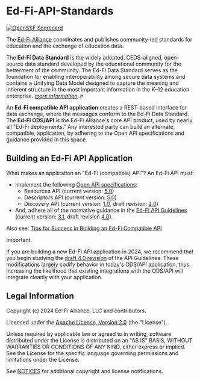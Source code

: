 # Ed-Fi-API-Standards

[![OpenSSF Scorecard](https://api.securityscorecards.dev/projects/github.com/Ed-Fi-Alliance-OSS/Ed-Fi-API-Standards/badge)](https://securityscorecards.dev/viewer/?uri=github.com/Ed-Fi-Alliance-OSS/Ed-Fi-API-Standards)

The [Ed-Fi Alliance](https://www.ed-fi.org) coordinates and publishes
community-led standards for education and the exchange of education data.

The **Ed-Fi Data Standard** is the widely adopted, CEDS-aligned, open-source
data standard developed by the educational community for the betterment of the
community. The Ed-Fi Data Standard serves as the foundation for enabling
interoperability among secure data systems and contains a Unifying Data Model
designed to capture the meaning and inherent structure in the most important
information in the K–12 education enterprise. _[more
information](https://techdocs.ed-fi.org/display/ETKB/Ed-Fi+Standards) ↗_

An **Ed-Fi compatible API application** creates a REST-based interface for data
exchange, where the messages conform to the Ed-Fi Data Standard. The **Ed-Fi
ODS/API** is the Ed-Fi Alliance's core API product, used by nearly all "Ed-Fi
deployments." Any interested party can build an alternate, compatible,
application, by adhering to the Open API specifications and guidance provided in
this space.

## Building an Ed-Fi API Application

What makes an application an "Ed-Fi (compatible) API"? An Ed-Fi API must:

* Implement the following [Open API specifications](api-specifications):
  * Resources API (current version: [5.0](api-specifications/resources-ds-5.0))
  * Descriptors API (current version:
    [5.0](api-specifications/descriptor-api-5.0))
  * Discovery API (current version: [1.0](api-specifications/discovery-api-1.0),
    draft revision: [2.0](api-specifications/discovery-api-2.0))
* And, adhere all of the normative guidance in the [Ed-Fi API
  Guidelines](./api-guidelines/) (current version: [3.1](api-guidelines/v3.1),
  draft revision
  [4.0](https://github.com/Ed-Fi-Alliance-OSS/Ed-Fi-API-Standards/tree/rev-4.0/api-guidelines/v4.0)).

Also see: [Tips for Success in Building an Ed-Fi Compatible
API](./api-guidelines/TIPS-FOR-SUCCESS.md)

> [!IMPORTANT]
> If you are building a new Ed-Fi API application in 2024, we recommend that you
> begin studying the [draft 4.0
> revision](https://github.com/Ed-Fi-Alliance-OSS/Ed-Fi-API-Standards/tree/rev-4.0/api-guidelines/v4.0)
> of the API Guidelines. These modifications largely codify behavior in today's
> ODS/API application, thus increasing the likelihood that existing integrations
> with the ODS/API will integrate cleanly with your application.

## Legal Information

Copyright (c) 2024 Ed-Fi Alliance, LLC and contributors.

Licensed under the [Apache License, Version 2.0](LICENSE) (the "License").

Unless required by applicable law or agreed to in writing, software distributed
under the License is distributed on an "AS IS" BASIS, WITHOUT WARRANTIES OR
CONDITIONS OF ANY KIND, either express or implied. See the License for the
specific language governing permissions and limitations under the License.

See [NOTICES](NOTICES.md) for additional copyright and license notifications.
